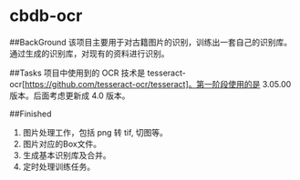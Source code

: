 # cbdb-ocr

##BackGround
该项目主要用于对古籍图片的识别，训练出一套自己的识别库。通过生成的识别库，对现有的资料进行识别。

##Tasks
项目中使用到的 OCR 技术是 tesseract-ocr[https://github.com/tesseract-ocr/tesseract]。第一阶段使用的是 3.05.00 版本。后面考虑更新成
4.0 版本。

##Finished
1. 图片处理工作，包括 png 转 tif, 切图等。
2. 图片对应的Box文件。
3. 生成基本识别库及合并。
4. 定时处理训练任务。
